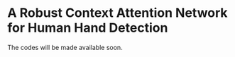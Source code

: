 # A Robust Context Attention Network for Human Hand Detection
The codes will be made available soon.
